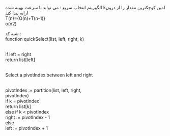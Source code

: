 ﻿<div>
الگوریتم انتخاب سریع : می تواند با سرعت بهینه شده kامین کوچکترین مقدار را از درون ارایه پیدا کند 
<br> T(n)={O(n)+T(n-1)}
<br> o(n2)

شبه کد : 
<br>function quickSelect(list, left, right, k)

   <br>if left = right
      <br>return list[left]

   <br>Select a pivotIndex between left and right

  <br> pivotIndex := partition(list, left, right, 
  <br>                                pivotIndex)
  <br> if k = pivotIndex
  <br>    return list[k]
  <br> else if k < pivotIndex
  <br>    right := pivotIndex - 1
 <br>  else
  <br>    left := pivotIndex + 1 
</div>